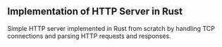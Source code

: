 ## Implementation of HTTP Server in Rust
Simple HTTP server implemented in Rust from scratch by handling TCP connections and parsing HTTP requests and responses.